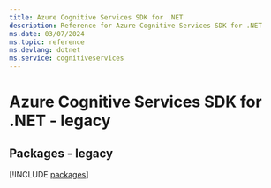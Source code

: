 ```yaml
---
title: Azure Cognitive Services SDK for .NET
description: Reference for Azure Cognitive Services SDK for .NET
ms.date: 03/07/2024
ms.topic: reference
ms.devlang: dotnet
ms.service: cognitiveservices
---
```

# Azure Cognitive Services SDK for .NET - legacy
## Packages - legacy
[!INCLUDE [packages](cognitive-services-index.md)]